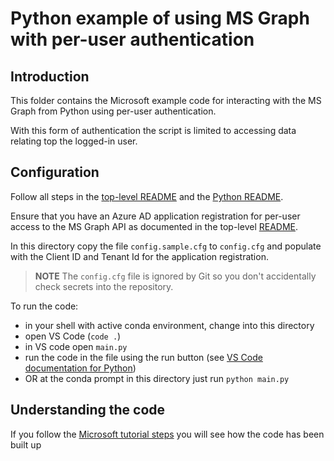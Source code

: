 # Python example of using MS Graph with per-user authentication

## Introduction

This folder contains the Microsoft example code for interacting with the MS Graph from Python using per-user authentication.

With this form of authentication the script is limited to accessing data relating top the logged-in user.

## Configuration

Follow all steps in the [top-level README](../../README.md) and the [Python README](../README.md).

Ensure that you have an Azure AD application registration for per-user access to the MS Graph API as documented in the top-level [README](../../README.md).

In this directory copy the file `config.sample.cfg` to `config.cfg` and populate with the Client ID and Tenant Id for the application registration.
> **NOTE**
The `config.cfg` file is ignored by Git so you don't accidentally check secrets into the repository.

To run the code:
- in your shell with active conda environment, change into this directory
- open VS Code (`code .`)
- in VS code open `main.py`
- run the code in the file using the run button (see [VS Code documentation for Python](https://code.visualstudio.com/docs/languages/python))
- OR at the conda prompt in this directory just run `python main.py`

## Understanding the code

If you follow the [Microsoft tutorial steps](https://learn.microsoft.com/en-us/graph/tutorials/python?tabs=aad&tutorial-step=2) you will see how the code has been built up
